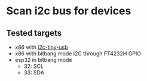 # Scan i2c bus for devices

## Tested targets

* x86 with [i2c-tiny-usb](https://github.com/harbaum/I2C-Tiny-USB)
* x86 with bitbang mode I2C through FT4232H GPIO
* esp32 in bitbang mode
    * 32: SCL
    * 33: SDA
